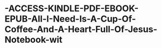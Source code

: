 # -ACCESS-KINDLE-PDF-EBOOK-EPUB-All-I-Need-Is-A-Cup-Of-Coffee-And-A-Heart-Full-Of-Jesus-Notebook-wit